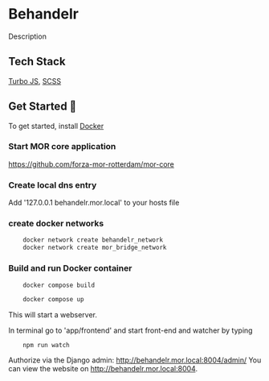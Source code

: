 
# Behandelr
Description

## Tech Stack
[Turbo JS](https://turbo.hotwired.dev/), [SCSS](https://sass-lang.com/)

## Get Started 🚀
To get started, install [Docker](https://www.docker.com/)

### Start MOR core application
https://github.com/forza-mor-rotterdam/mor-core

### Create local dns entry
Add '127.0.0.1  behandelr.mor.local' to your hosts file

### create docker networks
~~~bash
    docker network create behandelr_network
    docker network create mor_bridge_network
~~~

### Build and run Docker container
~~~bash
    docker compose build

    docker compose up
~~~

This will start a webserver.

In terminal go to 'app/frontend' and start front-end and watcher by typing

~~~
    npm run watch
~~~

Authorize via the Django admin: http://behandelr.mor.local:8004/admin/
You can view the website on http://behandelr.mor.local:8004.
